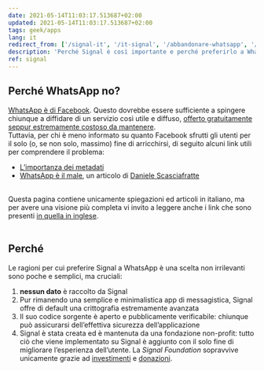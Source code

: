 ```yaml
---
date: 2021-05-14T11:03:17.513687+02:00
updated: 2021-05-14T11:03:17.513687+02:00
tags: geek/apps
lang: it
redirect_from: ['/signal-it', '/it-signal', '/abbandonare-whatsapp', '/no-whatsapp', '/ciao-whatsapp', '/scegliere-signal']
description: 'Perché Signal è così importante e perché preferirlo a WhatsApp è una scelta etica e non puramente da nerd'
ref: signal
---
```

## Perché WhatsApp no?

<u class='thick'>WhatsApp è di Facebook</u>. Questo dovrebbe essere sufficiente a spingere chiunque a diffidare di un servizio così utile e diffuso, <u>offerto gratuitamente seppur estremamente costoso da mantenere</u>.  
Tuttavia, per chi è meno informato su quanto Facebook sfrutti gli utenti per il solo (o, se non solo, massimo) fine di arricchirsi, di seguito alcuni link utili per comprendere il problema:

- [L’importanza dei metadati](https://www.lealternative.net/2020/06/18/limportanza-dei-metadati/ 'L’importanza dei metadati')
- [WhatsApp è il male](https://daniele.tech/2019/04/whatsapp-e-il-male-o-5-motivi-per-cui-non-dovresti-usarlo/ 'WHATSAPP É IL MALE O 5 MOTIVI PER CUI NON DOVRESTI USARLO'), un articolo di [Daniele Scasciafratte](https://daniele.tech/ 'Daniele’s personal website')

<br>

<div class='red box'>
	Questa pagina contiene unicamente spiegazioni ed articoli in italiano, ma per avere una visione più completa vi invito a leggere anche i link che sono presenti <a href="/signal" title="Perché Signal">in quella in inglese</a>.
</div>

<br>

## Perché

Le ragioni per cui preferire Signal a WhatsApp è una scelta non irrilevanti sono poche e semplici, ma cruciali:

1. **nessun dato** è raccolto da Signal
2. Pur rimanendo una semplice e minimalistica app di messagistica, Signal offre di default una crittografia estremamente avanzata
3. Il suo codice sorgente è aperto e pubblicamente verificabile: chiunque può assicurarsi dell’effettiva sicurezza dell’applicazione
4. Signal è stata creata ed è mantenuta da una fondazione non-profit: tutto ciò che viene implementato su Signal è aggiunto con il solo fine di migliorare l’esperienza dell’utente. La <cite>Signal Foundation</cite> sopravvive unicamente grazie ad [investimenti](https://www.repubblica.it/tecnologia/sicurezza/2018/02/23/news/signal_la_chat_supersicura_di_snowden_riceve_50_milioni_di_dollari_dal_co-fondatore_di_whatsapp-189543734/ 'Signal, la chat supersicura di Snowden riceve 50 milioni di dollari dal co-fondatore di WhatsApp') e [donazioni].

[GitHub]: https://github.com/signalapp 'il codice sorgente di Signal su GitHub'
[donazioni]: https://signal.org/donate/ 'Dona a Signal'